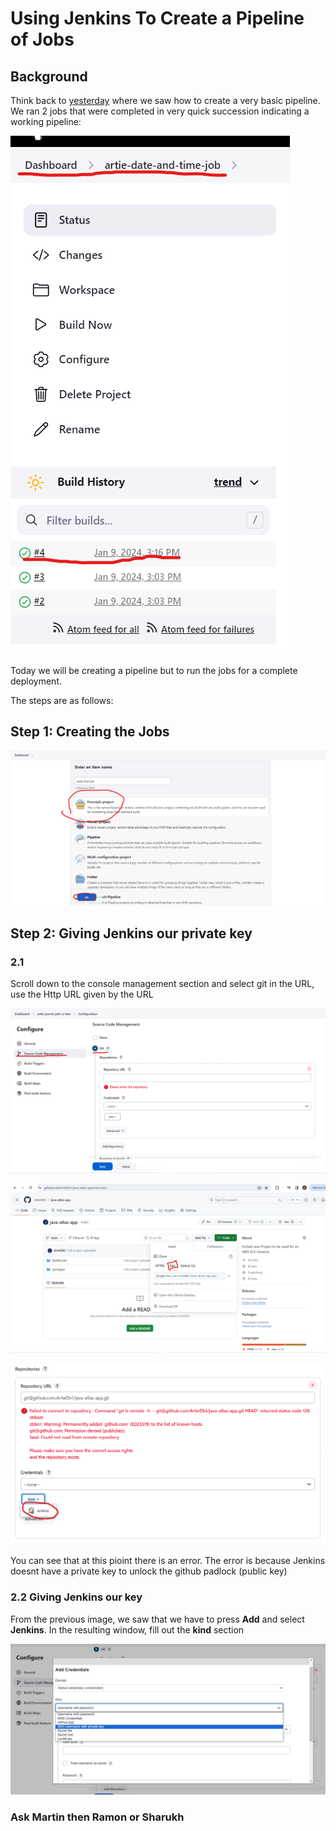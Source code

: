 # Using Jenkins To Create a Pipeline of Jobs
## Background
Think back to [yesterday](../Day2/Jenkins.md) where we saw how to create a very basic pipeline. We ran 2 jobs that were completed in very quick succession indicating a working pipeline: 

![Alt text](../../readme-images/Week4Images/cicd/Jenkins/FINAL1.png)

Today we will be creating a pipeline but to run the jobs for a complete deployment.

The steps are as follows:
## Step 1: Creating the Jobs

![Alt text](<../../readme-images/Week4Images/cicd/Jenkins/5 Naming the job.png>)

## Step 2: Giving Jenkins our private key

### 2.1
Scroll down to the console management section and select git
in the URL, use the Http URL given by the URL

![](<../../readme-images/Week4Images/cicd/Jenkins/Day2Jenkins1Source Code Management.png>)

![Alt text](<../../readme-images/Week4Images/cicd/Jenkins/Day2Jenkins2CopyingSSH URL.png>)

![Alt text](../../readme-images/Week4Images/cicd/Jenkins/Day2Jenkins3.png)

You can see that at this pioint there is an error.
The error is because Jenkins doesnt have a private key to unlock the github padlock (public key)

### 2.2 Giving Jenkins our key
From the previous image, we saw that we have  to press **Add** and select **Jenkins**.
In the resulting window, fill out the **kind** section


![Alt text](../../readme-images/Week4Images/cicd/Jenkins/Day2Jenkins4SelectUserNameAndKey.png)

### Ask Martin then Ramon or Sharukh